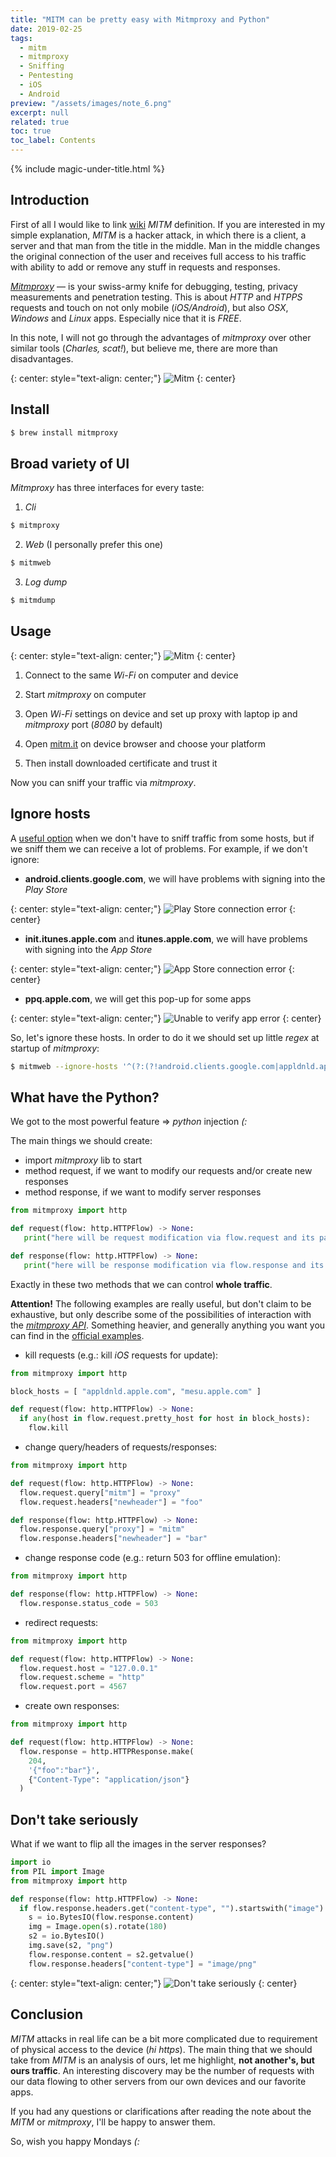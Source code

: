 ```yaml
---
title: "MITM can be pretty easy with Mitmproxy and Python"
date: 2019-02-25
tags:
  - mitm
  - mitmproxy
  - Sniffing
  - Pentesting
  - iOS
  - Android
preview: "/assets/images/note_6.png"
excerpt: null
related: true
toc: true
toc_label: Contents
---
```


{% include magic-under-title.html %}

## Introduction

First of all I would like to link [wiki](https://en.wikipedia.org/wiki/Man-in-the-middle_attack) *MITM* definition. If you are interested in my simple explanation, *MITM* is a hacker attack, in which there is a client, a server and that man from the title in the middle. Man in the middle changes the original connection of the user and receives full access to his traffic with ability to add or remove any stuff in requests and responses.

*[Mitmproxy](https://mitmproxy.org/)* — is your swiss-army knife for debugging, testing, privacy measurements and penetration testing. This is about *HTTP* and *HTPPS* requests and touch on not only mobile (*iOS/Android*), but also *OSX*, *Windows* and *Linux* apps. Especially nice that it is *FREE*.

In this note, I will not go through the advantages of *mitmproxy* over other similar tools (*Charles, scat!*), but believe me, there are more than disadvantages.

{: center: style="text-align: center;"}
![Mitm](/assets/images/note_6_1.png)
{: center}

## Install

```bash
$ brew install mitmproxy
```

## Broad variety of UI

*Mitmproxy* has three interfaces for every taste:

1. *Cli*
  ```bash
$ mitmproxy
  ```
2. *Web* (I personally prefer this one)
  ```bash
$ mitmweb
  ```
3. *Log dump*
  ```bash
$ mitmdump
  ```

## Usage

{: center: style="text-align: center;"}
![Mitm](/assets/images/note_6_2.png)
{: center}

1. Connect to the same *Wi-Fi* on computer and device

2. Start *mitmproxy* on computer

3. Open *Wi-Fi* settings on device and set up proxy with laptop ip and *mitmproxy* port (*8080* by default)

4. Open [mitm.it](http://mitm.it/) on device browser and choose your platform

5. Then install downloaded certificate and trust it

Now you can sniff your traffic via *mitmproxy*.

## Ignore hosts

A [useful option](https://docs.mitmproxy.org/stable/howto-ignoredomains/) when we don't have to sniff traffic from some hosts, but if we sniff them we can receive a lot of problems. For example, if we don't ignore:

- **android.clients.google.com**, we will have problems with signing into the *Play Store*

{: center: style="text-align: center;"}
![Play Store connection error](/assets/images/note_6_3.png)
{: center}

- **init.itunes.apple.com** and **itunes.apple.com**, we will have problems with signing into the *App Store*

{: center: style="text-align: center;"}
![App Store connection error](/assets/images/note_6_4.png)
{: center}

- **ppq.apple.com**, we will get this pop-up for some apps

{: center: style="text-align: center;"}
![Unable to verify app error](/assets/images/note_6_5.png)
{: center}

So, let's ignore these hosts. In order to do it we should set up little *regex* at startup of *mitmproxy*:

```bash
$ mitmweb --ignore-hosts '^(?:(?!android.clients.google.com|appldnld.apple.com|mesu.apple.com|ppq.apple.com).)*$'
```

## What have the Python?

We got to the most powerful feature => *python* injection *(:*

The main things we should create:
- import *mitmproxy* lib to start
- method request, if we want to modify our requests and/or create new responses
- method response, if we want to modify server responses

```python
from mitmproxy import http

def request(flow: http.HTTPFlow) -> None:
   print("here will be request modification via flow.request and its params")

def response(flow: http.HTTPFlow) -> None:
   print("here will be response modification via flow.response and its params")
```

Exactly in these two methods that we can control **whole traffic**.

**Attention!** The following examples are really useful, but don't claim to be exhaustive, but only describe some of the possibilities of interaction with the [*mitmproxy API*](https://mitmproxy.readthedocs.io/en/v2.0.2/scripting/api.html). Something heavier, and generally anything you want you can find in the [official examples](https://github.com/mitmproxy/mitmproxy/tree/master/examples).

- kill requests (e.g.: kill *iOS* requests for update):

```python
from mitmproxy import http

block_hosts = [ "appldnld.apple.com", "mesu.apple.com" ]

def request(flow: http.HTTPFlow) -> None:
  if any(host in flow.request.pretty_host for host in block_hosts):
    flow.kill
```

- change query/headers of requests/responses:

```python
from mitmproxy import http

def request(flow: http.HTTPFlow) -> None:
  flow.request.query["mitm"] = "proxy"
  flow.request.headers["newheader"] = "foo"

def response(flow: http.HTTPFlow) -> None:
  flow.response.query["proxy"] = "mitm"
  flow.response.headers["newheader"] = "bar"
```

- change response code (e.g.: return 503 for offline emulation):

```python
from mitmproxy import http

def response(flow: http.HTTPFlow) -> None:
  flow.response.status_code = 503
```

- redirect requests:

```python
from mitmproxy import http

def request(flow: http.HTTPFlow) -> None:
  flow.request.host = "127.0.0.1"
  flow.request.scheme = "http"
  flow.request.port = 4567
```

- create own responses:

```python
from mitmproxy import http

def request(flow: http.HTTPFlow) -> None:
  flow.response = http.HTTPResponse.make(
    204,
    '{"foo":"bar"}',
    {"Content-Type": "application/json"}
  )
```

## Don't take seriously

What if we want to flip all the images in the server responses?

```python
import io
from PIL import Image
from mitmproxy import http

def response(flow: http.HTTPFlow) -> None:
  if flow.response.headers.get("content-type", "").startswith("image"):
    s = io.BytesIO(flow.response.content)
    img = Image.open(s).rotate(180)
    s2 = io.BytesIO()
    img.save(s2, "png")
    flow.response.content = s2.getvalue()
    flow.response.headers["content-type"] = "image/png"
```

{: center: style="text-align: center;"}
![Don't take seriously](/assets/images/note_6_6.gif)
{: center}

## Conclusion

*MITM* attacks in real life can be a bit more complicated due to requirement of physical access to the device (*hi https*). The main thing that we should take from *MITM* is an analysis of ours, let me highlight, **not another's, but ours traffic**. An interesting discovery may be the number of requests with our data flowing to other servers from our own devices and our favorite apps.

If you had any questions or clarifications after reading the note about the *MITM* or *mitmproxy*, I'll be happy to answer them.

So, wish you happy Mondays *(:*
